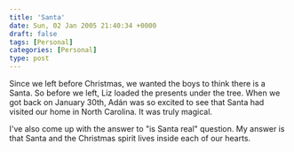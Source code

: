 ```yaml
---
title: 'Santa'
date: Sun, 02 Jan 2005 21:40:34 +0000
draft: false
tags: [Personal]
categories: [Personal]
type: post
---
```


Since we left before Christmas, we wanted the boys to think there is a Santa. So before we left, Liz loaded the presents under the tree. When we got back on January 30th, Adán was so excited to see that Santa had visited our home in North Carolina. It was truly magical.

I've also come up with the answer to "is Santa real" question. My answer is that Santa and the Christmas spirit lives inside each of our hearts.